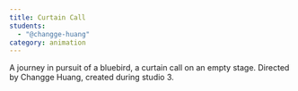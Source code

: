 ```yaml
---
title: Curtain Call
students:
  - "@changge-huang"
category: animation
---
```

A journey in pursuit of a bluebird, a curtain call on an empty stage. Directed by Changge Huang, created during studio 3.